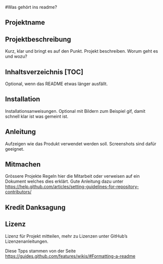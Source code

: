 #Was gehört ins readme?
## Projektname
## Projektbeschreibung
Kurz, klar und bringt es auf den Punkt. Projekt beschreiben. Worum geht es und wozu?
## Inhaltsverzeichnis [TOC]
Optional, wenn das README etwas länger ausfällt.
## Installation
Installationsanweisungen. Optional mit Bildern zum Beispiel gif, damit schnell klar ist was gemeint ist.
## Anleitung
Aufzeigen wie das Produkt verwendet werden soll. Screenshots sind dafür geeignet.
## Mitmachen
Grössere Projekte Regeln hier die Mitarbeit oder verweisen auf ein Dokument welches dies erklärt. Gute Anleitung dazu unter https://help.github.com/articles/setting-guidelines-for-repository-contributors/
## Kredit Danksagung
## Lizenz
Lizenz für Projekt mitteilen, mehr zu Lizenzen unter GitHub’s Lizenzenanleitungen.

Diese Tpps stammen von der Seite https://guides.github.com/features/wikis/#Formatting-a-readme
